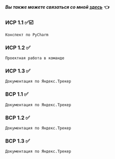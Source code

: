 
#### *Вы также можете связаться со мной [здесь](https://vk.com/nestessia) 👈*



### ИСР 1.1 ✅☑️
    Конспект по PyCharm 


### ИСР 1.2 ✅
    Проектная работа в команде


### ИСР 1.3 ✅
    Документация по Яндекс.Трекер


### ВСР 1.1 ✅
    Документация по Яндекс.Трекер
    

### ВСР 1.2 ✅
    Документация по Яндекс.Трекер    
    
    
### ВСР 1.3 ✅
    Документация по Яндекс.Трекер

